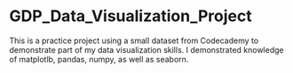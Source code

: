 # GDP_Data_Visualization_Project
This is a practice project using a small dataset from Codecademy to demonstrate part of my data visualization skills. I demonstrated knowledge of matplotlb, pandas, numpy, as well as seaborn.
